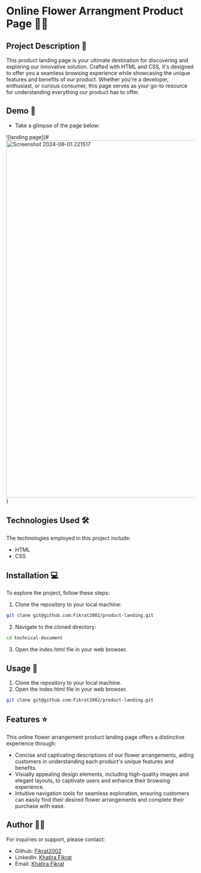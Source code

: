 #  Online Flower Arrangment Product Page 🌺🌷
## Project Description 📝

This product landing page is your ultimate destination for discovering and exploring our innovative solution. Crafted with HTML and CSS, it's designed to offer you a seamless browsing experience while showcasing the unique features and benefits of our product. Whether you're a developer, enthusiast, or curious consumer, this page serves as your go-to resource for understanding everything our product has to offer.


## Demo 📸

- Take a glimpse of the page below: 

![landing page](#<img width="954" alt="Screenshot 2024-06-01 221517" src="https://github.com/Fikrat2002/product-landing/assets/168417613/babb9130-b89a-4a03-87c5-d6db3070d2a0">
)


## Technologies Used 🛠️

The technologies employed in this project include:

- HTML
- CSS

## Installation 💻

To explore the project, follow these steps:

1. Clone the repository to your local machine:

```bash
git clone git@github.com:Fikrat2002/product-landing.git
```

2. Navigate to the cloned directory:

```bash
cd technical-document
```

3. Open the index.html file in your web browser.

## Usage 🎯

1. Clone the repository to your local machine.
2. Open the index.html file in your web browser.

```bash
git clone git@github.com:Fikrat2002/product-landing.git
```

## Features ⭐

This online flower arrangement product landing page offers a distinctive experience through:

- Concise and captivating descriptions of our flower arrangements, aiding customers in understanding each product's unique features and benefits.
- Visually appealing design elements, including high-quality images and elegant layouts, to captivate users and enhance their browsing experience.
- Intuitive navigation tools for seamless exploration, ensuring customers can easily find their desired flower arrangements and complete their purchase with ease.

## Author 👩‍💻

For inquiries or support, please contact:

- Github: [Fikrat2002](https://github.com/Fikrat2002)
- LinkedIn: [Khatira Fikrat](https://www.linkedin.com/in/khatira-fikrat-671404311)
- Email: [Khatira Fikrat](fekratkhatira@gmail.com)

